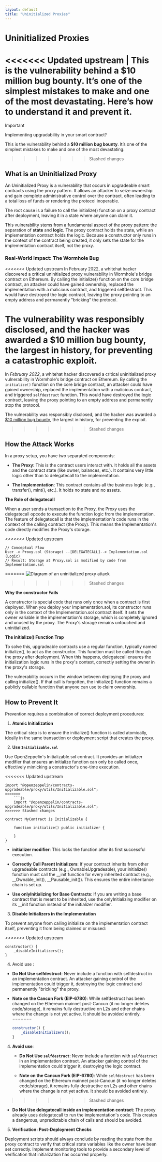 ```yaml
---
layout: default
title: "Uninitialized Proxies"
---
```

# Uninitialized Proxies

<<<<<<< Updated upstream
| This is the vulnerability behind a $10 million bug bounty. It’s one of the simplest mistakes to make and one of the most devastating. Here’s how to understand it and prevent it.
=======
> [!IMPORTANT]
> Implementing upgradability in your smart contract? 


This is the vulnerability behind a **$10 million bug bounty**. It’s one of the simplest mistakes to make and one of the most devastating.


>>>>>>> Stashed changes

## What is an Uninitialized Proxy

An Uninitialized Proxy is a vulnerability that occurs in upgradeable smart contracts using the proxy pattern. It allows an attacker to seize ownership and gain complete administrative control over the contract, often leading to a total loss of funds or rendering the protocol inoperable. 

The root cause is a failure to call the initialize() function on a proxy contract after deployment, leaving it in a state where anyone can claim it.

This vulnerability stems from a fundamental aspect of the proxy pattern: the separation of **state** and **logic**. The proxy contract holds the state, while an implementation contract holds the logic. Because a constructor only runs in the context of the contract being created, it only sets the state for the implementation contract itself, not the proxy.

### Real-World Impact: The Wormhole Bug

<<<<<<< Updated upstream
In February 2022, a whitehat hacker discovered a critical uninitialized proxy vulnerability in Wormhole's bridge contract on Ethereum. By calling the initialize() function on the core bridge contract, an attacker could have gained ownership, replaced the implementation with a malicious contract, and triggered selfdestruct. This would have destroyed the logic contract, leaving the proxy pointing to an empty address and permanently "bricking" the protocol.

 The vulnerability was responsibly disclosed, and the hacker was awarded a $10 million bug bounty, the largest in history, for preventing a catastrophic exploit.
=======
In _February 2022_, a whitehat hacker discovered a critical uninitialized proxy vulnerability in Wormhole's bridge contract on Ethereum. By calling the `initialize()` function on the core bridge contract, an attacker could have gained ownership, replaced the implementation with a malicious contract, and triggered `selfdestruct` function. This would have destroyed the logic contract, leaving the proxy pointing to an empty address and permanently stop the protocol.

The vulnerability was responsibly disclosed, and the hacker was awarded a [$10 million bug bounty](https://medium.com/immunefi/wormhole-uninitialized-proxy-bugfix-review-90250c41a43a), the largest in history, for preventing the exploit.
>>>>>>> Stashed changes

## How the Attack Works

In a proxy setup, you have two separated components:

* **The Proxy**: This is the contract users interact with. It holds all the assets and the contract state (like owner, balances, etc.). It contains very little logic other than to delegatecall to the implementation.

* **The Implementation**: This contract contains all the business logic (e.g., transfer(), mint(), etc.). It holds no state and no assets.

**The Role of delegatecall**

When a user sends a transaction to the Proxy, the Proxy uses the delegatecall opcode to execute the function logic from the implementation. The feature of delegatecall is that the implementation's code runs in the context of the calling contract (the Proxy). This means the Implementation's code directly modifies the Proxy's storage.

<<<<<<< Updated upstream
```sol
// Conceptual Flow
User -> Proxy.sol (Storage) --[DELEGATECALL]--> Implementation.sol (Logic)
// Result: Storage at Proxy.sol is modified by code from Implementation.sol
```
=======
![Diagram of an uninitialized proxy attack](../assets/img/top10-imgA.png)
>>>>>>> Stashed changes

**Why the constructor Fails**

A constructor is special code that runs only once when a contract is first deployed. When you deploy your Implementation.sol, its constructor runs only in the context of the Implementation.sol contract itself. It sets the owner variable in the implementation's storage, which is completely ignored and unused by the proxy. The Proxy's storage remains untouched and uninitialized.

**The initialize() Function Trap**

To solve this, upgradeable contracts use a regular function, typically named initialize(), to act as the constructor. This function must be called through the proxy after deployment. When this happens, delegatecall ensures the initialization logic runs in the proxy's context, correctly setting the owner in the proxy's storage.

The vulnerability occurs in the window between deploying the proxy and calling initialize(). If that call is forgotten, the initialize() function remains a publicly callable function that anyone can use to claim ownership.

## How to Prevent It

Prevention requires a combination of correct deployment procedures:

1. **Atomic Initialization**

The critical step is to ensure the initialize() function is called atomically, ideally in the same transaction or deployment script that creates the proxy.

2. **Use `Initializable.sol`**

Use OpenZeppelin's Initializable.sol contract. It provides an initializer modifier that ensures an initialize function can only be called once, effectively mimicking a constructor's one-time execution.

<<<<<<< Updated upstream
```sol
import "@openzeppelin/contracts-upgradeable/proxy/utils/Initializable.sol";
=======
    ```js
    import "@openzeppelin/contracts-upgradeable/proxy/utils/Initializable.sol";
>>>>>>> Stashed changes

contract MyContract is Initializable {

    function initialize() public initializer {
    
    }
}
```

* **initializer modifier**: This locks the function after its first successful execution.

* **Correctly Call Parent Initializers**: If your contract inherits from other upgradeable contracts (e.g., OwnableUpgradeable), your initialize() function must call the __init function for every inherited contract (e.g., __Ownable_init(), __Pausable_init()). This ensures the entire inheritance chain is set up.

* **Use onlyInitializing for Base Contracts**: If you are writing a base contract that is meant to be inherited, use the onlyInitializing modifier on its __init function instead of the initializer modifier.

3. **Disable Initializers in the Implementation**

To prevent anyone from calling initialize on the implementation contract itself, preventing it from being claimed or misused:

<<<<<<< Updated upstream
```sol
constructor() {
    _disableInitializers();
}
```
4. Avoid use :

* **Do Not Use selfdestruct**: Never include a function with selfdestruct in an implementation contract. An attacker gaining control of the implementation could trigger it, destroying the logic contract and permanently "bricking" the proxy.

* **Note on the Cancun Fork (EIP-6780)**: While selfdestruct has been changed on the Ethereum mainnet post-Cancun (it no longer deletes code/storage), it remains fully destructive on L2s and other chains where the change is not yet active. It should be avoided entirely.
=======
    ```js
    constructor() {
        _disableInitializers();
    }
    ```
4. **Avoid use**:

    * **Do Not Use `selfdestruct`**: Never include a function with `selfdestruct` in an implementation contract. An attacker gaining control of the implementation could trigger it, destroying the logic contract.

    * **Note on the Cancun Fork (EIP-6780)**: While `selfdestruct` has been changed on the Ethereum mainnet post-Cancun (it no longer deletes code/storage), it remains fully destructive on L2s and other chains where the change is not yet active. It should be avoided entirely.
>>>>>>> Stashed changes

* **Do Not Use delegatecall inside an implementation contract**: The proxy already uses delegatecall to run the implementation's code. This creates a dangerous, unpredictable chain of calls and should be avoided.

5. **Verification: Post-Deployment Checks**

 Deployment scripts should always conclude by reading the state from the proxy contract to verify that critical state variables like the owner have been set correctly. Implement monitoring tools to provide a secondary level of verification that initialization has occurred properly.